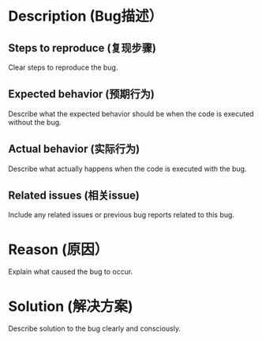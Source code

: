 # Description (Bug描述）

## Steps to reproduce (复现步骤)   
Clear steps to reproduce the bug.

## Expected behavior (预期行为)  
Describe what the expected behavior should be when the code is executed without the bug.

## Actual behavior (实际行为)
Describe what actually happens when the code is executed with the bug.   

## Related issues (相关issue)
Include any related issues or previous bug reports related to this bug.

# Reason (原因）
Explain what caused the bug to occur.   

# Solution (解决方案)
Describe solution to the bug clearly and consciously.
